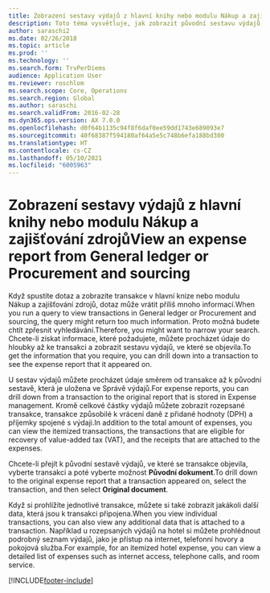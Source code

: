 ```yaml
---
title: Zobrazení sestavy výdajů z hlavní knihy nebo modulu Nákup a zajišťování zdrojů
description: Toto téma vysvětluje, jak zobrazit původní sestavu výdajů, ve které se transakce objevila.
author: saraschi2
ms.date: 02/26/2018
ms.topic: article
ms.prod: ''
ms.technology: ''
ms.search.form: TrvPerDiems
audience: Application User
ms.reviewer: roschlom
ms.search.scope: Core, Operations
ms.search.region: Global
ms.author: saraschi
ms.search.validFrom: 2016-02-28
ms.dyn365.ops.version: AX 7.0.0
ms.openlocfilehash: d0f64b1135c94f8f6daf0ee59dd1743e689093e7
ms.sourcegitcommit: 40f68387f594180af64a5e5c748b6efa188bd300
ms.translationtype: HT
ms.contentlocale: cs-CZ
ms.lasthandoff: 05/10/2021
ms.locfileid: "6005963"
---
```

# <a name="view-an-expense-report-from-general-ledger-or-procurement-and-sourcing"></a><span data-ttu-id="89ed8-103">Zobrazení sestavy výdajů z hlavní knihy nebo modulu Nákup a zajišťování zdrojů</span><span class="sxs-lookup"><span data-stu-id="89ed8-103">View an expense report from General ledger or Procurement and sourcing</span></span>

<span data-ttu-id="89ed8-104">Když spustíte dotaz a zobrazíte transakce v hlavní knize nebo modulu Nákup a zajišťování zdrojů, dotaz může vrátit příliš mnoho informací.</span><span class="sxs-lookup"><span data-stu-id="89ed8-104">When you run a query to view transactions in General ledger or Procurement and sourcing, the query might return too much information.</span></span> <span data-ttu-id="89ed8-105">Proto možná budete chtít zpřesnit vyhledávání.</span><span class="sxs-lookup"><span data-stu-id="89ed8-105">Therefore, you might want to narrow your search.</span></span> <span data-ttu-id="89ed8-106">Chcete-li získat informace, které požadujete, můžete procházet údaje do hloubky až ke transakci a zobrazit sestavu výdajů, ve které se objevila.</span><span class="sxs-lookup"><span data-stu-id="89ed8-106">To get the information that you require, you can drill down into a transaction to see the expense report that it appeared on.</span></span>

<span data-ttu-id="89ed8-107">U sestav výdajů můžete procházet údaje směrem od transakce až k původní sestavě, která je uložena ve Správě výdajů.</span><span class="sxs-lookup"><span data-stu-id="89ed8-107">For expense reports, you can drill down from a transaction to the original report that is stored in Expense management.</span></span> <span data-ttu-id="89ed8-108">Kromě celkové částky výdajů můžete zobrazit rozepsané transakce, transakce způsobilé k vrácení daně z přidané hodnoty (DPH) a příjemky spojené s výdaji.</span><span class="sxs-lookup"><span data-stu-id="89ed8-108">In addition to the total amount of expenses, you can view the itemized transactions, the transactions that are eligible for recovery of value-added tax (VAT), and the receipts that are attached to the expenses.</span></span>

<span data-ttu-id="89ed8-109">Chcete-li přejít k původní sestavě výdajů, ve které se transakce objevila, vyberte transakci a poté vyberte možnost **Původní dokument**.</span><span class="sxs-lookup"><span data-stu-id="89ed8-109">To drill down to the original expense report that a transaction appeared on, select the transaction, and then select **Original document**.</span></span>

<span data-ttu-id="89ed8-110">Když si prohlížíte jednotlivé transakce, můžete si také zobrazit jakákoli další data, která jsou k transakci připojena.</span><span class="sxs-lookup"><span data-stu-id="89ed8-110">When you view individual transactions, you can also view any additional data that is attached to a transaction.</span></span> <span data-ttu-id="89ed8-111">Například u rozepsaných výdajů na hotel si můžete prohlédnout podrobný seznam výdajů, jako je přístup na internet, telefonní hovory a pokojová služba.</span><span class="sxs-lookup"><span data-stu-id="89ed8-111">For example, for an itemized hotel expense, you can view a detailed list of expenses such as internet access, telephone calls, and room service.</span></span>


[!INCLUDE[footer-include](../includes/footer-banner.md)]